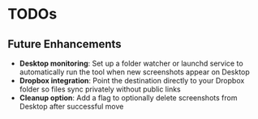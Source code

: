 # TODOs

## Future Enhancements

- **Desktop monitoring**: Set up a folder watcher or launchd service to automatically run the tool when new screenshots appear on Desktop
- **Dropbox integration**: Point the destination directly to your Dropbox folder so files sync privately without public links  
- **Cleanup option**: Add a flag to optionally delete screenshots from Desktop after successful move
